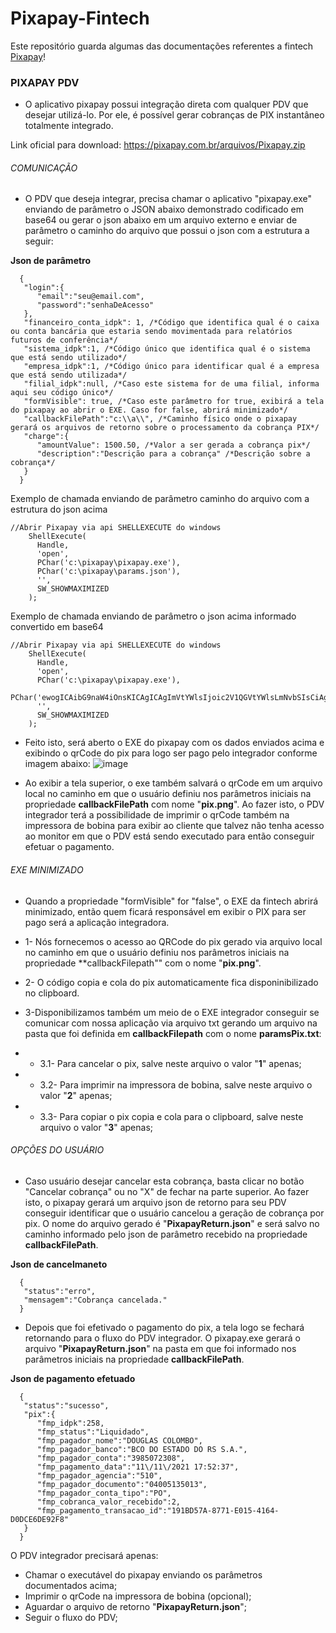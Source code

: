 # Pixapay-Fintech
Este repositório guarda algumas das documentações referentes a fintech [Pixapay](https://pixapay.com.br)!


### PIXAPAY PDV
- O aplicativo pixapay possui integração direta com qualquer PDV que desejar utilizá-lo. Por ele, é possível gerar cobranças de PIX instantâneo totalmente integrado.

Link oficial para download: https://pixapay.com.br/arquivos/Pixapay.zip

###### COMUNICAÇÃO
- O PDV que deseja integrar, precisa chamar o aplicativo "pixapay.exe" enviando de parâmetro o JSON abaixo demonstrado codificado em base64 ou gerar o json abaixo em um arquivo externo e enviar de parâmetro o caminho do arquivo que possui o json com a estrutura a seguir:

**Json de parâmetro**
```
  {
   "login":{
      "email":"seu@email.com",
      "password":"senhaDeAcesso"
   },
   "financeiro_conta_idpk": 1, /*Código que identifica qual é o caixa ou conta bancária que estaria sendo movimentada para relatórios futuros de conferência*/
   "sistema_idpk":1, /*Código único que identifica qual é o sistema que está sendo utilizado*/
   "empresa_idpk":1, /*Código único para identificar qual é a empresa que está sendo utilizada*/
   "filial_idpk":null, /*Caso este sistema for de uma filial, informa aqui seu código único*/
   "formVisible": true, /*Caso este parâmetro for true, exibirá a tela do pixapay ao abrir o EXE. Caso for false, abrirá minimizado*/
   "callbackFilePath":"c:\\a\\", /*Caminho físico onde o pixapay gerará os arquivos de retorno sobre o processamento da cobrança PIX*/
   "charge":{
      "amountValue": 1500.50, /*Valor a ser gerada a cobrança pix*/
      "description":"Descrição para a cobrança" /*Descrição sobre a cobrança*/
   }
  }  
``` 

Exemplo de chamada enviando de parâmetro caminho do arquivo com a estrutura do json acima

``` 
//Abrir Pixapay via api SHELLEXECUTE do windows
    ShellExecute(
      Handle,
      'open',
      PChar('c:\pixapay\pixapay.exe'),
      PChar('c:\pixapay\params.json'),
      '',
      SW_SHOWMAXIMIZED
    );
``` 

Exemplo de chamada enviando de parâmetro o json acima informado convertido em base64

``` 
//Abrir Pixapay via api SHELLEXECUTE do windows
    ShellExecute(
      Handle,
      'open',
      PChar('c:\pixapay\pixapay.exe'),         
      PChar('ewogICAibG9naW4iOnsKICAgICAgImVtYWlsIjoic2V1QGVtYWlsLmNvbSIsCiAgICAgICJwYXNzd29yZCI6InNlbmhhRGVBY2Vzc28iCiAgIH0sCiAgICJmaW5hbmNlaXJvX2NvbnRhX2lkcGsiOiAxLAogICAic2lzdGVtYV9pZHBrIjoxLCAKICAgImVtcHJlc2FfaWRwayI6MSwKICAgImZpbGlhbF9pZHBrIjpudWxsLCAKICAgImNhbGxiYWNrRmlsZVBhdGgiOiJjOlxcYVxcIiwKICAgImNoYXJnZSI6ewogICAgICAiYW1vdW50VmFsdWUiOiAxNTAwLjUwLAogICAgICAiZGVzY3JpcHRpb24iOiJEZXNjcmnDp8OjbyBwYXJhIGEgY29icmFuw6dhIgogICB9CiAgfSA='),
      '',
      SW_SHOWMAXIMIZED
    );
``` 


- Feito isto, será aberto o EXE do pixapay com os dados enviados acima e exibindo o qrCode do pix para logo ser pago pelo integrador conforme imagem abaixo:
![image](https://user-images.githubusercontent.com/17827174/141384106-5bf2a65d-87f7-40cc-9db3-8bd57f625d15.png)

- Ao exibir a tela superior, o exe também salvará o qrCode em um arquivo local no caminho em que o usuário definiu nos parâmetros iniciais na propriedade **callbackFilePath** com nome "**pix.png**". Ao fazer isto, o PDV integrador terá a possibilidade de imprimir o qrCode também na impressora de bobina para exibir ao cliente que talvez não tenha acesso ao monitor em que o PDV está sendo executado para então conseguir efetuar o pagamento.

###### EXE MINIMIZADO
- Quando a propriedade "formVisible" for "false", o EXE da fintech abrirá minimizado, então quem ficará responsável em exibir o PIX para ser pago será a aplicação integradora.
- 1- Nós fornecemos o acesso ao QRCode do pix gerado via arquivo local no caminho em que o usuário definiu nos parâmetros iniciais na propriedade **callbackFilepath"" com o nome "**pix.png**".
- 2- O código copia e cola do pix automaticamente fica disponinibilizado no clipboard.

- 3-Disponibilizamos também um meio de o EXE integrador conseguir se comunicar com nossa aplicação via arquivo txt gerando um arquivo na pasta que foi definida em **callbackFilepath** com o nome **paramsPix.txt**:
- - 3.1- Para cancelar o pix, salve neste arquivo o valor "**1**" apenas;
- - 3.2- Para imprimir na impressora de bobina, salve neste arquivo o valor "**2**" apenas;
- - 3.3- Para copiar o pix copia e cola para o clipboard, salve neste arquivo o valor "**3**" apenas;


###### OPÇÕES DO USUÁRIO

- Caso usuário desejar cancelar esta cobrança, basta clicar no botão "Cancelar cobrança" ou no "X" de fechar na parte superior. Ao fazer isto, o pixapay gerará um arquivo json de retorno para seu PDV conseguir identificar que o usuário cancelou a geração de cobrança por pix. O nome do arquivo gerado é "**PixapayReturn.json**" e será salvo no caminho informado pelo json de parâmetro recebido na propriedade **callbackFilePath**.

**Json de cancelmaneto**
```
  {
   "status":"erro",
   "mensagem":"Cobrança cancelada."
  }
```

- Depois que foi efetivado o pagamento do pix, a tela logo se fechará retornando para o fluxo do PDV integrador. O pixapay.exe gerará o arquivo "**PixapayReturn.json**" na pasta em que foi informado nos parâmetros iniciais na propriedade **callbackFilePath**.

**Json de pagamento efetuado**
```
  {
   "status":"sucesso",
   "pix":{
      "fmp_idpk":258,
      "fmp_status":"Liquidado",
      "fmp_pagador_nome":"DOUGLAS COLOMBO",
      "fmp_pagador_banco":"BCO DO ESTADO DO RS S.A.",
      "fmp_pagador_conta":"3985072308",
      "fmp_pagamento_data":"11\/11\/2021 17:52:37",
      "fmp_pagador_agencia":"510",
      "fmp_pagador_documento":"04005135013",
      "fmp_pagador_conta_tipo":"PO",
      "fmp_cobranca_valor_recebido":2,
      "fmp_pagamento_transacao_id":"191BD57A-8771-E015-4164-D0DCE6DE92F8"
   }
  }
```

O PDV integrador precisará apenas:
- Chamar o executável do pixapay enviando os parâmetros documentados acima;
- Imprimir o qrCode na impressora de bobina (opcional);
- Aguardar o arquivo de retorno "**PixapayReturn.json**";
- Seguir o fluxo do PDV;
